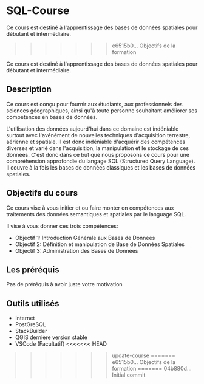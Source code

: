# SQL-Course
Ce cours est destiné à l'apprentissage des bases de données spatiales pour débutant et intermédiaire. 
>>>>>>> e6515b0... Objectifs de la formation

Ce cours est destiné à l'apprentissage des bases de données spatiales pour débutant et intermédiaire.

## Description

Ce cours est conçu pour fournir aux étudiants, aux professionnels des sciences géographiques, ainsi qu'à toute personne souhaitant améliorer ses compétences en bases de données. 

L'utilisation des données aujourd'hui dans ce domaine est indéniable surtout avec l'avénèment de nouvelles techniques d'acquisition terrestre, aérienne et spatiale.
Il est donc indéniable d'acquérir des compétences diverses et varié dans l'acquisition, la manipulation et le stockage de ces données. C'est donc dans ce but que nous proposons ce cours pour une compréhension approfondie du langage SQL (Structured Query Language). Il couvre à la fois les bases de données classiques et les bases de données spatiales.

## Objectifs du cours

Ce cours vise à vous initier  et ou faire monter en compétences aux traitements des données semantiques et spatiales par le language SQL. 

Il vise à vous donner ces trois compétences:

* Objectif 1: Introduction Générale aux Bases de Données
* Objectif 2: Définition et manipulation de Base de Données Spatiales
* Objectif 3: Administration des Bases de Données


## Les préréquis

Pas de préréquis à avoir juste votre motivation 


## Outils utilisés 

* Internet
* PostGreSQL
* StackBuilder
* QGIS dernière version stable
* VSCode (Facultatif)
<<<<<<< HEAD
>>>>>>> update-course
=======
>>>>>>> e6515b0... Objectifs de la formation
=======
>>>>>>> 04b880d... Initial commit
